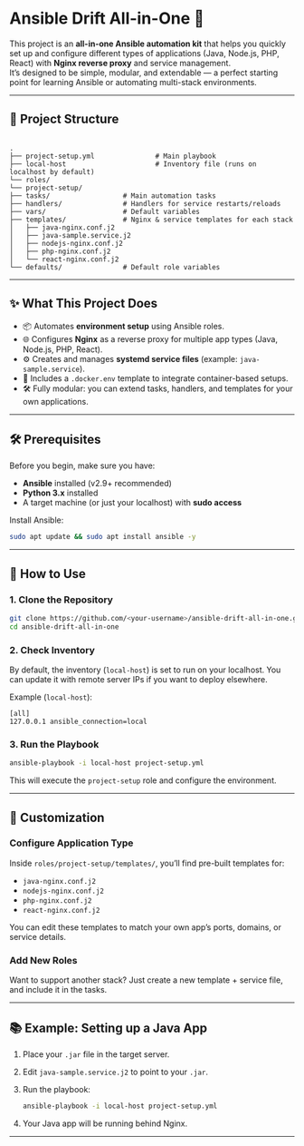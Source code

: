 # Ansible Drift All-in-One 🚀

This project is an **all-in-one Ansible automation kit** that helps you quickly set up and configure different types of applications (Java, Node.js, PHP, React) with **Nginx reverse proxy** and service management.  
It’s designed to be simple, modular, and extendable — a perfect starting point for learning Ansible or automating multi-stack environments.

---

## 📂 Project Structure
```

.
├── project-setup.yml               # Main playbook
├── local-host                      # Inventory file (runs on localhost by default)
└── roles/
└── project-setup/
├── tasks/                  # Main automation tasks
├── handlers/               # Handlers for service restarts/reloads
├── vars/                   # Default variables
├── templates/              # Nginx & service templates for each stack
│   ├── java-nginx.conf.j2
│   ├── java-sample.service.j2
│   ├── nodejs-nginx.conf.j2
│   ├── php-nginx.conf.j2
│   └── react-nginx.conf.j2
└── defaults/               # Default role variables

````

---

## ✨ What This Project Does
- 📦 Automates **environment setup** using Ansible roles.  
- 🌐 Configures **Nginx** as a reverse proxy for multiple app types (Java, Node.js, PHP, React).  
- ⚙️ Creates and manages **systemd service files** (example: `java-sample.service`).  
- 🐳 Includes a `.docker.env` template to integrate container-based setups.  
- 🛠️ Fully modular: you can extend tasks, handlers, and templates for your own applications.  

---

## 🛠️ Prerequisites
Before you begin, make sure you have:
- **Ansible** installed (v2.9+ recommended)  
- **Python 3.x** installed  
- A target machine (or just your localhost) with **sudo access**  

Install Ansible:
```bash
sudo apt update && sudo apt install ansible -y
````

---

## 🚀 How to Use

### 1. Clone the Repository

```bash
git clone https://github.com/<your-username>/ansible-drift-all-in-one.git
cd ansible-drift-all-in-one
```

### 2. Check Inventory

By default, the inventory (`local-host`) is set to run on your localhost.
You can update it with remote server IPs if you want to deploy elsewhere.

Example (`local-host`):

```
[all]
127.0.0.1 ansible_connection=local
```

### 3. Run the Playbook

```bash
ansible-playbook -i local-host project-setup.yml
```

This will execute the `project-setup` role and configure the environment.

---

## 🔧 Customization

### Configure Application Type

Inside `roles/project-setup/templates/`, you’ll find pre-built templates for:

* `java-nginx.conf.j2`
* `nodejs-nginx.conf.j2`
* `php-nginx.conf.j2`
* `react-nginx.conf.j2`

You can edit these templates to match your own app’s ports, domains, or service details.

### Add New Roles

Want to support another stack?
Just create a new template + service file, and include it in the tasks.

---

## 📚 Example: Setting up a Java App

1. Place your `.jar` file in the target server.
2. Edit `java-sample.service.j2` to point to your `.jar`.
3. Run the playbook:

   ```bash
   ansible-playbook -i local-host project-setup.yml
   ```
4. Your Java app will be running behind Nginx.

---

